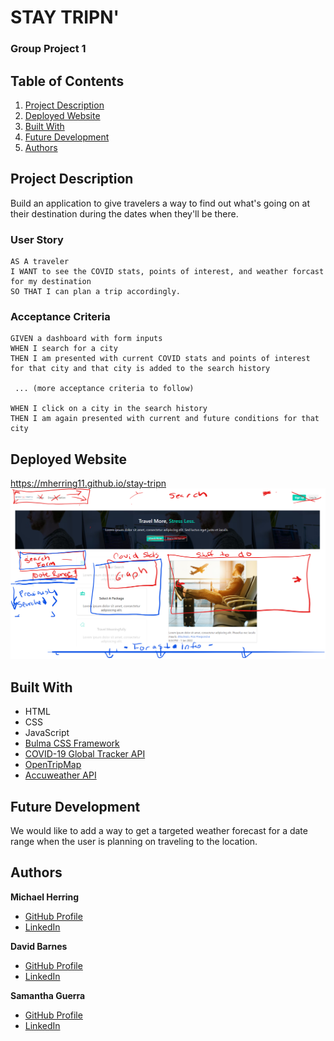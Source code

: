 # STAY TRIPN'
### Group Project 1

## Table of Contents
1. [Project Description](#project-description)
2. [Deployed Website](#deployed-website)
3. [Built With](#built-with)
4. [Future Development](#future-development)
5. [Authors](#authors)

## Project Description
Build an application to give travelers a way to find out what's going on at their destination during the dates when they'll be there.
### User Story
```
AS A traveler
I WANT to see the COVID stats, points of interest, and weather forcast for my destination
SO THAT I can plan a trip accordingly.
```
### Acceptance Criteria
```
GIVEN a dashboard with form inputs
WHEN I search for a city
THEN I am presented with current COVID stats and points of interest for that city and that city is added to the search history
 
 ... (more acceptance criteria to follow)

WHEN I click on a city in the search history
THEN I am again presented with current and future conditions for that city
```

## Deployed Website
https://mherring11.github.io/stay-tripn <br />
![Deployed website](./assets/Deployed%20Wireframe.png)

## Built With
* HTML
* CSS
* JavaScript
* [Bulma CSS Framework](https://bulma.io/)
* [COVID-19 Global Tracker API](https://rapidapi.com/popofibo/api/covid-19-global-tracker-with-regional-data/details)
* [OpenTripMap](https://opentripmap.io/product)
* [Accuweather API](https://rapidapi.com/stefan.skliarov/api/AccuWeather/details)

## Future Development
We would like to add a way to get a targeted weather forecast for a date range when the user is planning on traveling to the location.


## Authors
**Michael Herring**
- [GitHub Profile](https://github.com/mherring11)
- [LinkedIn](https://www.linkedin.com/in/michael-herring-aa602024/)

**David Barnes**
- [GitHub Profile](https://github.com/rohirrimsride)
- [LinkedIn](https://www.linkedin.com/in/dave-barnes-b017b945/)

**Samantha Guerra**
- [GitHub Profile](https://github.com/Sam-Antics)
- [LinkedIn](https://www.linkedin.com/in/seguerra/)
